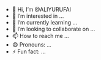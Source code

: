 - 👋 Hi, I’m @ALIYURUFAI
- 👀 I’m interested in ...
- 🌱 I’m currently learning ...
- 💞️ I’m looking to collaborate on ...
- 📫 How to reach me ...
- 😄 Pronouns: ...
- ⚡ Fun fact: ...

<!---
ALIYURUFAI/ALIYURUFAI is a ✨ special ✨ repository because its `README.md` (this file) appears on your GitHub profile.
You can click the Preview link to take a look at your changes.
--->
